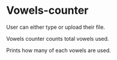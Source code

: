 # Vowels-counter

User can either type or upload their file.

Vowels counter counts total vowels used.


Prints how many of each vowels are used.
